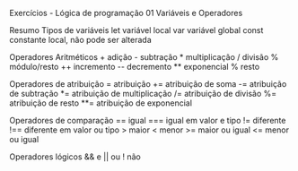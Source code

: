 Exercícios - Lógica de programação 01
Variáveis e Operadores

Resumo
 Tipos de variáveis
    let     variável local
    var     variável global
    const   constante local, não pode ser alterada

 Operadores Aritméticos
    +   adição
    -   subtração
    *   multiplicação
    /   divisão
    %   módulo/resto
    ++  incremento
    --  decremento
    **  exponencial
    %   resto

 Operadores de atribuição
    =   atribuição
    +=  atribuição de soma
    -=  atribuição de subtração
    *=  atribuição de multiplicação
    /=  atribuição de divisão
    %=  atribuição de resto
    **= atribuição de exponencial

 Operadores de comparação
    ==  igual
    === igual em valor e tipo
    !=  diferente
    !== diferente em valor ou tipo
    >   maior
    <   menor
    >=  maior ou igual
    <=  menor ou igual

 Operadores lógicos
    &&  e
    ||  ou
    !   não